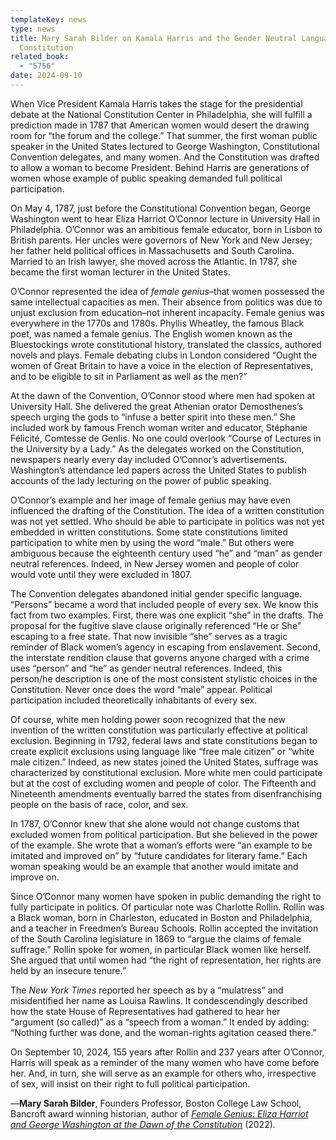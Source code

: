 ```yaml
---
templateKey: news
type: news
title: Mary Sarah Bilder on Kamala Harris and the Gender Neutral Language of the
  Constitution
related_book:
  - "5756"
date: 2024-09-10
---
```

When Vice President Kamala Harris takes the stage for the presidential debate at the National Constitution Center in Philadelphia, she will fulfill a prediction made in 1787 that American women would desert the drawing room for “the forum and the college.” That summer, the first woman public speaker in the United States lectured to George Washington, Constitutional Convention delegates, and many women. And the Constitution was drafted to allow a woman to become President. Behind Harris are generations of women whose example of public speaking demanded full political participation. 

On May 4, 1787, just before the Constitutional Convention began, George Washington went to hear Eliza Harriot O’Connor lecture in University Hall in Philadelphia. O’Connor was an ambitious female educator, born in Lisbon to British parents. Her uncles were governors of New York and New Jersey; her father held political offices in Massachusetts and South Carolina. Married to an Irish lawyer, she moved across the Atlantic. In 1787, she became the first woman lecturer in the United States.  

O’Connor represented the idea of *female genius*–that women possessed the same intellectual capacities as men. Their absence from politics was due to unjust exclusion from education–not inherent incapacity. Female genius was everywhere in the 1770s and 1780s. Phyllis Wheatley, the famous Black poet, was named a female genius. The English women known as the Bluestockings wrote constitutional history, translated the classics, authored novels and plays. Female debating clubs in London considered “Ought the women of Great Britain to have a voice in the election of Representatives, and to be eligible to sit in Parliament as well as the men?” 

At the dawn of the Convention, O’Connor stood where men had spoken at University Hall. She delivered the great Athenian orator Demosthenes’s speech urging the gods to “infuse a better spirit into these men.” She included work by famous French woman writer and educator, Stéphanie Félicité, Comtesse de Genlis. No one could overlook “Course of Lectures in the University by a Lady.” As the delegates worked on the Constitution, newspapers nearly every day included O’Connor’s advertisements. Washington’s attendance led papers across the United States to publish accounts of the lady lecturing on the power of public speaking. 

O’Connor’s example and her image of female genius may have even influenced the drafting of the Constitution. The idea of a written constitution was not yet settled. Who should be able to participate in politics was not yet embedded in written constitutions. Some state constitutions limited participation to white men by using the word “male.” But others were ambiguous because the eighteenth century used “he” and “man” as gender neutral references. Indeed, in New Jersey women and people of color would vote until they were excluded in 1807. 

The Convention delegates abandoned initial gender specific language. “Persons” became a word that included people of every sex. We know this fact from two examples. First, there was one explicit “she” in the drafts. The proposal for the fugitive slave clause originally referenced “He or She” escaping to a free state. That now invisible “she” serves as a tragic reminder of Black women’s agency in escaping from enslavement. Second, the interstate rendition clause that governs anyone charged with a crime uses “person” and “he” as gender neutral references. Indeed, this person/he description is one of the most consistent stylistic choices in the Constitution. Never once does the word “male” appear.  Political participation included theoretically inhabitants of every sex. 

Of course, white men holding power soon recognized that the new invention of the written constitution was particularly effective at political exclusion. Beginning in 1792, federal laws and state constitutions began to create explicit exclusions using language like “free male citizen” or “white male citizen.” Indeed, as new states joined the United States, suffrage was characterized by constitutional exclusion. More white men could participate but at the cost of excluding women and people of color. The Fifteenth and Nineteenth amendments eventually barred the states from disenfranchising people on the basis of race, color, and sex. 

In 1787, O’Connor knew that she alone would not change customs that excluded women from political participation. But she believed in the power of the example. She wrote that a woman’s efforts were “an example to be imitated and improved on” by “future candidates for literary fame.” Each woman speaking would be an example that another would imitate and improve on. 

Since O’Connor many women have spoken in public demanding the right to fully participate in politics. Of particular note was Charlotte Rollin. Rollin was a Black woman, born in Charleston, educated in Boston and Philadelphia, and a teacher in Freedmen’s Bureau Schools. Rollin accepted the invitation of the South Carolina legislature in 1869 to “argue the claims of female suffrage.” Rollin spoke for women, in particular Black women like herself. She argued that until women had “the right of representation, her rights are held by an insecure tenure.” 

The *New York Times* reported her speech as by a “mulatress” and misidentified her name as Louisa Rawlins. It condescendingly described how the state House of Representatives had gathered to hear her “argument (so called)” as a “speech from a woman.” It ended by adding: “Nothing further was done, and the woman-rights agitation ceased there.”

On September 10, 2024, 155 years after Rollin and 237 years after O’Connor, Harris will speak as a reminder of the many women who have come before her. And, in turn, she will serve as an example for others who, irrespective of sex, will insist on their right to full political participation.

—**Mary Sarah Bilder**, Founders Professor, Boston College Law School, Bancroft award winning historian, author of *[Female Genius: Eliza Harriot and George Washington at the Dawn of the Constitution](https://upress.virginia.edu/title/5756/)* (2022).